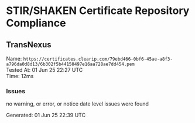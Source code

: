 # STIR/SHAKEN Certificate Repository Compliance

## TransNexus

Name: `https://certificates.clearip.com/79ebd466-0bf6-45ae-a8f3-a796da0d8d13/6b302f5b44150497e16aa728ae7dd454.pem`\
Tested At: 01 Jun 25 22:27 UTC\
Time: 12ms

### Issues

no warning, or error, or notice date level issues were found

Generated: 01 Jun 25 22:39 UTC